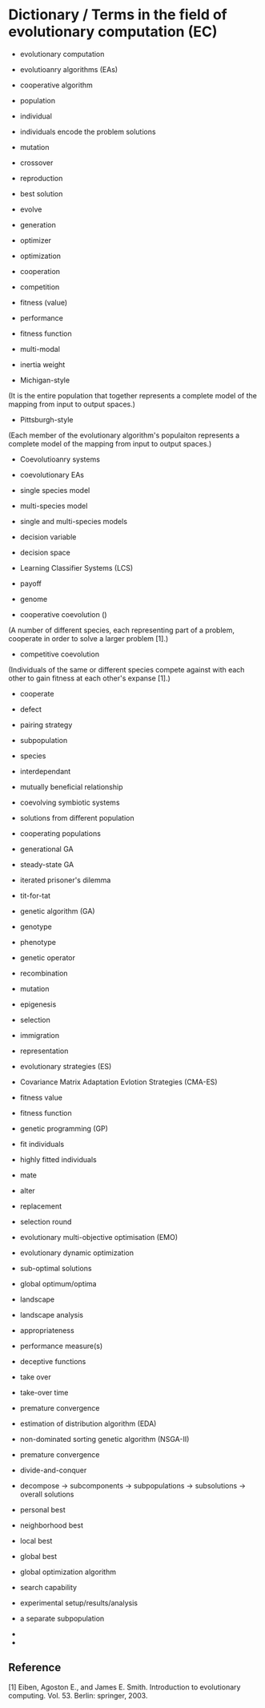 # Dictionary / Terms in the field of evolutionary computation (EC)

* evolutionary computation

* evolutioanry algorithms (EAs)

* cooperative algorithm

* population

* individual

* individuals encode the problem solutions

* mutation

* crossover

* reproduction

* best solution

* evolve

* generation

* optimizer

* optimization

* cooperation

* competition

* fitness (value)

* performance 

* fitness function

* multi-modal

* inertia weight

* Michigan-style

(It is the entire population that together represents a complete model of the mapping from input to output spaces.)

* Pittsburgh-style 

(Each member of the evolutionary algorithm's populaiton represents a complete model of the mapping from input to output spaces.)

* Coevolutioanry systems
 
* coevolutionary EAs

* single species model

* multi-species model

* single and multi-species models

* decision variable

* decision space

* Learning Classifier Systems (LCS)

* payoff

* genome

* cooperative coevolution ()

(A number of different species, each representing part of a problem, cooperate in order to solve a larger problem [1].)

* competitive coevolution

(Individuals of the same or different species compete against with each other to gain fitness at each other's expanse [1].)

* cooperate

* defect

* pairing strategy

* subpopulation

* species

* interdependant

* mutually beneficial relationship

* coevolving symbiotic systems

* solutions from different population

* cooperating populations

* generational GA

* steady-state GA

* iterated prisoner's dilemma

* tit-for-tat

* genetic algorithm (GA)

* genotype

* phenotype

* genetic operator

* recombination

* mutation

* epigenesis

* selection

* immigration

* representation

* evolutionary strategies (ES)

* Covariance Matrix Adaptation Evlotion Strategies (CMA-ES)

* fitness value

* fitness function

* genetic programming (GP)

* fit individuals

* highly fitted individuals

* mate

* alter

* replacement

* selection round

* evolutionary multi-objective optimisation (EMO)

* evolutionary dynamic optimization

* sub-optimal solutions

* global optimum/optima

* landscape

* landscape analysis

* appropriateness

* performance measure(s)

* deceptive functions

* take over

* take-over time

* premature convergence

* estimation of distribution algorithm (EDA)

* non-dominated sorting genetic algorithm (NSGA-II)

* premature convergence

* divide-and-conquer

* decompose -> subcomponents -> subpopulations -> subsolutions -> overall solutions

* personal best

* neighborhood best

* local best

* global best

* global optimization algorithm

* search capability

* experimental setup/results/analysis

* a separate subpopulation

* 

* 


## Reference

[1] Eiben, Agoston E., and James E. Smith. Introduction to evolutionary computing. Vol. 53. Berlin: springer, 2003.
